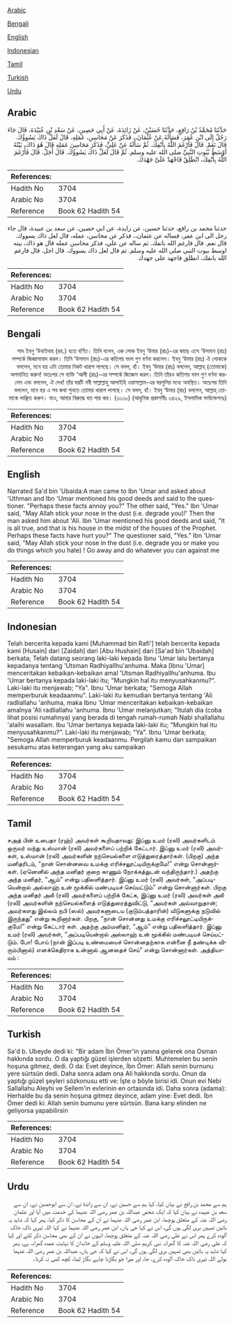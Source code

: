 [Arabic](#arabic)

[Bengali](#bengali)

[English](#english)

[Indonesian](#indonesian)

[Tamil](#tamil)

[Turkish](#turkish)

[Urdu](#urdu)

## Arabic


<div dir="rtl" lang="ar" style={{fontSize:'larger',backgroundColor:'#f8f9fa',padding:20}}>
حَدَّثَنَا مُحَمَّدُ بْنُ رَافِعٍ، حَدَّثَنَا حُسَيْنٌ، عَنْ زَائِدَةَ، عَنْ أَبِي حَصِينٍ، عَنْ سَعْدِ بْنِ عُبَيْدَةَ، قَالَ جَاءَ رَجُلٌ إِلَى ابْنِ عُمَرَ، فَسَأَلَهُ عَنْ عُثْمَانَ،، فَذَكَرَ عَنْ مَحَاسِنِ، عَمَلِهِ، قَالَ لَعَلَّ ذَاكَ يَسُوؤُكَ‏.‏ قَالَ نَعَمْ‏.‏ قَالَ فَأَرْغَمَ اللَّهُ بِأَنْفِكَ‏.‏ ثُمَّ سَأَلَهُ عَنْ عَلِيٍّ، فَذَكَرَ مَحَاسِنَ عَمَلِهِ قَالَ هُوَ ذَاكَ، بَيْتُهُ أَوْسَطُ بُيُوتِ النَّبِيِّ صلى الله عليه وسلم‏.‏ ثُمَّ قَالَ لَعَلَّ ذَاكَ يَسُوؤُكَ‏.‏ قَالَ أَجَلْ‏.‏ قَالَ فَأَرْغَمَ اللَّهُ بِأَنْفِكَ، انْطَلِقْ فَاجْهَدْ عَلَىَّ جَهْدَكَ‏.‏
</div>
<div style={{backgroundColor:'#f8f9fa',padding:20, marginBottom: 10}}><table> <thead> <tr> <th>References:</th> <th></th> </tr> </thead> <tbody><tr><td>Hadith No</td><td>3704</td></tr><tr><td>Arabic No</td><td>3704</td></tr><tr><td>Reference</td><td>Book 62 Hadith 54</td></tr></tbody></table></div>


<div dir="rtl" lang="ar" style={{fontSize:'larger',backgroundColor:'#f8f9fa',padding:20}}>
حدثنا محمد بن رافع، حدثنا حسين، عن زايدة، عن ابي حصين، عن سعد بن عبيدة، قال جاء رجل الى ابن عمر، فساله عن عثمان،، فذكر عن محاسن، عمله، قال لعل ذاك يسووك. قال نعم. قال فارغم الله بانفك. ثم ساله عن علي، فذكر محاسن عمله قال هو ذاك، بيته اوسط بيوت النبي صلى الله عليه وسلم. ثم قال لعل ذاك يسووك. قال اجل. قال فارغم الله بانفك، انطلق فاجهد على جهدك
</div>
<div style={{backgroundColor:'#f8f9fa',padding:20, marginBottom: 10}}><table> <thead> <tr> <th>References:</th> <th></th> </tr> </thead> <tbody><tr><td>Hadith No</td><td>3704</td></tr><tr><td>Arabic No</td><td>3704</td></tr><tr><td>Reference</td><td>Book 62 Hadith 54</td></tr></tbody></table></div>

## Bengali


<div dir="rtl" lang="bn" style={{fontSize:'larger',backgroundColor:'#f8f9fa',padding:20}}>
সাদ ইবনু ‘উবাইদাহ (রহ.) হতে বর্ণিত। তিনি বলেন, এক লোক ইবনু ‘উমার (রাঃ)-এর কাছে এসে ‘উসমান (রাঃ) সম্পর্কে জিজ্ঞাসাবাদ করল। তিনি ‘উসমান (রাঃ)-এর কতিপয় ভাল গুণ বর্ণনা করলেন। ইবনু ‘উমার (রাঃ) ঐ লোককে বললেন, মনে হয় এটা তোমার নিকট খারাপ লাগছে। সে বলল, হাঁ। ইবনু ‘উমার (রাঃ) বললেন, আল্লাহ্ (তোমাকে) অপমানিত করুন! অতঃপর সে ব্যক্তি ‘আলী (রাঃ)-এর সম্পর্কে জিজ্ঞেস করল। তিনি তাঁরও কতিপয় ভাল গুণ বর্ণনা করলেন এবং বললেন, ঐ দেখ! তাঁর ঘরটি নবী সাল্লাল্লাহু আলাইহি ওয়াসাল্লাম-এর ঘরগুলির মধ্যে অবস্থিত। অতঃপর তিনি বললেন, মনে হয় এ সব কথা শুনতে তোমার খারাপ লাগছে। সে বলল, হাঁ। ইবনু ‘উমার (রাঃ) বললেন, আল্লাহ্ তোমাকে লাঞ্ছিত করুন। যাও, আমার বিরুদ্ধে যত পার কর। (৩১৩০) (আধুনিক প্রকাশনীঃ ৩৪২৯, ইসলামিক ফাউন্ডেশনঃ)
</div>
<div style={{backgroundColor:'#f8f9fa',padding:20, marginBottom: 10}}><table> <thead> <tr> <th>References:</th> <th></th> </tr> </thead> <tbody><tr><td>Hadith No</td><td>3704</td></tr><tr><td>Arabic No</td><td>3704</td></tr><tr><td>Reference</td><td>Book 62 Hadith 54</td></tr></tbody></table></div>

## English


<div dir="ltr" lang="en" style={{fontSize:'larger',backgroundColor:'#f8f9fa',padding:20}}>
Narrated Sa'd bin 'Ubaida:A man came to Ibn 'Umar and asked about 'Uthman and Ibn 'Umar mentioned his good deeds and said to the questioner. "Perhaps these facts annoy you?" The other said, "Yes." Ibn 'Umar said, "May Allah stick your nose in the dust (i.e. degrade you)!' Then the man asked him about 'Ali. Ibn 'Umar mentioned his good deeds and said, "It is all true, and that is his house in the midst of the houses of the Prophet. Perhaps these facts have hurt you?" The questioner said, "Yes." Ibn 'Umar said, "May Allah stick your nose in the dust (i.e. degrade you or make you do things which you hate) ! Go away and do whatever you can against me
</div>
<div style={{backgroundColor:'#f8f9fa',padding:20, marginBottom: 10}}><table> <thead> <tr> <th>References:</th> <th></th> </tr> </thead> <tbody><tr><td>Hadith No</td><td>3704</td></tr><tr><td>Arabic No</td><td>3704</td></tr><tr><td>Reference</td><td>Book 62 Hadith 54</td></tr></tbody></table></div>

## Indonesian


<div dir="ltr" lang="id" style={{fontSize:'larger',backgroundColor:'#f8f9fa',padding:20}}>
Telah bercerita kepada kami [Muhammad bin Rafi'] telah bercerita kepada kami [Husain] dari [Zaidah] dari [Abu Hushain] dari [Sa'ad bin 'Ubaidah] berkata; Telah datang seorang laki-laki kepada Ibnu 'Umar lalu bertanya kepadanya tentang 'Utsman Radhiyallhu'anhuma. Maka [Ibnu 'Umar] menceritakan kebaikan-kebaikan amal 'Utsman Radhiyallhu'anhuma. Ibu 'Umar bertanya kepada laki-laki itu; "Mungkin hal itu menyusahkanmu?". Laki-laki itu menjawab; "Ya". Ibnu 'Umar berkata; "Semoga Allah memperburuk keadaanmu". Laki-laki itu kemudian bertanya tentang 'Ali radliallahu 'anhuma, maka Ibnu 'Umar menceritakan kebaikan-kebaikan amalnya 'Ali radliallahu 'anhuma. Ibnu 'Umar melanjutkan; "Itulah dia (coba lihat posisi rumahnya) yang berada di tengah rumah-rumah Nabi shallallahu 'alaihi wasallam. Ibu 'Umar bertanya kepada laki-laki itu; "Mungkin hal itu menyusahkanmu?". Laki-laki itu menjawab; "Ya". Ibnu 'Umar berkata; "Semoga Allah memperburuk keadaanmu. Pergilah kamu dan sampaikan sesukamu atas keterangan yang aku sampaikan
</div>
<div style={{backgroundColor:'#f8f9fa',padding:20, marginBottom: 10}}><table> <thead> <tr> <th>References:</th> <th></th> </tr> </thead> <tbody><tr><td>Hadith No</td><td>3704</td></tr><tr><td>Arabic No</td><td>3704</td></tr><tr><td>Reference</td><td>Book 62 Hadith 54</td></tr></tbody></table></div>

## Tamil


<div dir="ltr" lang="ta" style={{fontSize:'larger',backgroundColor:'#f8f9fa',padding:20}}>
சஅத் பின் உபைதா (ரஹ்) அவர்கள் கூறியதாவது: இப்னு உமர் (ரலி) அவர்களிடம் ஒருவர் வந்து உஸ்மான் (ரலி) அவர்களைப் பற்றிக் கேட்டார். இப்னு உமர் (ரலி) அவர்கள், உஸ்மான் (ரலி) அவர்களின் நற்செயல்களை எடுத்துரைத்தார்கள். (பிறகு) அந்த மனிதரிடம், “நான் சொன்னவை உமக்கு எரிச்சலூட்டியிருக்குமே!” என்று சொன்னார்கள். (ஏனெனில் அந்த மனிதர் குறை காணும் நோக்கத்துடன் வந்திருந்தார்.) அதற்கு அந்த மனிதர், “ஆம்” என்று பதிலளித்தார். இப்னு உமர் (ரலி) அவர்கள், “அப்படியென்றால் அல்லாஹ் உன் மூக்கில் மண்படியச் செய்யட்டும்” என்று சொன்னார்கள். பிறகு அந்த மனிதர் அலீ (ரலி) அவர்களைப் பற்றிக் கேட்க, இப்னு உமர் (ரலி) அவர்கள் அலீ (ரலி) அவர்களின் நற்செயல்களைத் எடுத்துரைத்துவிட்டு, “அவர்கள் அவ்வாறுதான்; அவர்களது இல்லம் நபி (ஸல்) அவர்களுடைய (குடும்பத்தாரின்) வீடுகளுக்கு நடுவில் இருந்தது” என்று கூறினார்கள். பிறகு, “நான் சொன்னது உமக்கு எரிச்சலூட்டியிருக்குமே!” என்று கேட்டார் கள். அதற்கு அம்மனிதர், “ஆம்” என்று பதிலளித்தார். இப்னு உமர் (ரலி) அவர்கள், “அப்படியென்றால் அல்லாஹ் உன் மூக்கில் மண்படியச் செய்யட்டும். போ! போய் (நான் இப்படி உண்மையைச் சொன்னதற்காக என்னை நீ தண்டிக்க விரும்பினால்) எனக்கெதிராக உன்னால் ஆனதைச் செய்” என்று சொன்னார்கள். அத்தியாயம் :
</div>
<div style={{backgroundColor:'#f8f9fa',padding:20, marginBottom: 10}}><table> <thead> <tr> <th>References:</th> <th></th> </tr> </thead> <tbody><tr><td>Hadith No</td><td>3704</td></tr><tr><td>Arabic No</td><td>3704</td></tr><tr><td>Reference</td><td>Book 62 Hadith 54</td></tr></tbody></table></div>

## Turkish


<div dir="ltr" lang="tr" style={{fontSize:'larger',backgroundColor:'#f8f9fa',padding:20}}>
Sa'd b. Ubeyde dedi ki: "Bir adam İbn Ömer'in yanına gelerek ona Osman hakkında sordu. O da yaptığı güzel işlerden sözetti. Muhtemelen bu senin hoşuna gitmez, dedi. O da: Evet deyince, İbn Ömer: Allah senin burnunu yere sürtsün dedi. Daha sonra adam ona Ali hakkında sordu. Onun da yaptığı güzel şeyleri sözkonusu etti ve: İşte o böyle birisi idi. Onun evi Nebi Sallallahu Aleyhi ve Sellem'in evlerinin en ortasında idi. Daha sonra (adama): Herhalde bu da senin hoşuna gitmez deyince, adam yine: Evet dedi. İbn Ömer dedi ki: Allah senin bumunu yere sürtsün. Bana karşı elinden ne geliyorsa yapabilirsin
</div>
<div style={{backgroundColor:'#f8f9fa',padding:20, marginBottom: 10}}><table> <thead> <tr> <th>References:</th> <th></th> </tr> </thead> <tbody><tr><td>Hadith No</td><td>3704</td></tr><tr><td>Arabic No</td><td>3704</td></tr><tr><td>Reference</td><td>Book 62 Hadith 54</td></tr></tbody></table></div>

## Urdu


<div dir="rtl" lang="ur" style={{fontSize:'larger',backgroundColor:'#f8f9fa',padding:20}}>
ہم سے محمد بن رافع نے بیان کیا، کہا ہم سے حسین نے، ان سے زائدۃ نے، ان سے ابوحصین نے، ان سے سعد بن عبیدہ نے بیان کیا کہ ایک شخص عبداللہ بن عمر رضی اللہ عنہما کی خدمت میں آیا اور عثمان رضی اللہ عنہ کے متعلق پوچھا، ابن عمر رضی اللہ عنہما نے ان کے محاسن کا ذکر کیا، پھر کہا کہ شاید یہ باتیں تمہیں بری لگی ہوں گی، اس نے کہا جی ہاں، ابن عمر رضی اللہ عنہما نے کہا اللہ تیری ناک خاک آلودہ کرے پھر اس نے علی رضی اللہ عنہ کے متعلق پوچھا، انہوں نے ان کے بھی محاسن ذکر کئے اور کہا کہ علی رضی اللہ عنہ کا گھرانہ نبی کریم صلی اللہ علیہ وسلم کے خاندان کا نہایت عمدہ گھرانہ ہے، پھر کہا شاید یہ باتیں بھی تمہیں بری لگی ہوں گی، اس نے کہا کہ جی ہاں، عبداللہ بن عمر رضی اللہ عنہما بولے اللہ تیری ناک خاک آلودہ کرے، جا، اور میرا جو بگاڑنا چاہے بگاڑ لینا، کچھ کمی نہ کرنا۔
</div>
<div style={{backgroundColor:'#f8f9fa',padding:20, marginBottom: 10}}><table> <thead> <tr> <th>References:</th> <th></th> </tr> </thead> <tbody><tr><td>Hadith No</td><td>3704</td></tr><tr><td>Arabic No</td><td>3704</td></tr><tr><td>Reference</td><td>Book 62 Hadith 54</td></tr></tbody></table></div>